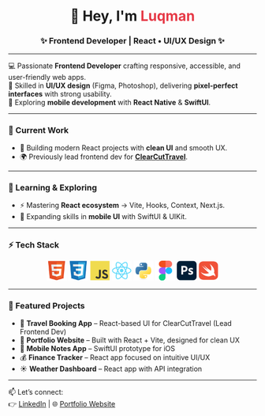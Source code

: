 <h1 align="center">👋 Hey, I'm <span style="color:#e63946;">Luqman</span></h1>
<h3 align="center">✨ Frontend Developer | React • UI/UX Design ✨</h3>

---

💻 Passionate **Frontend Developer** crafting responsive, accessible, and user-friendly web apps.  
🎨 Skilled in **UI/UX design** (Figma, Photoshop), delivering **pixel-perfect interfaces** with strong usability.  
📱 Exploring **mobile development** with **React Native** & **SwiftUI**.  

---

### 🔨 Current Work
- 🚀 Building modern React projects with **clean UI** and smooth UX.  
- 🌍 Previously lead frontend dev for **[ClearCutTravel](https://www.clearcuttravel.com/)**.  

---

### 🌱 Learning & Exploring
- ⚡ Mastering **React ecosystem** → Vite, Hooks, Context, Next.js.  
- 📲 Expanding skills in **mobile UI** with SwiftUI & UIKit.  

---

### ⚡ Tech Stack
<p align="center">
  <img src="https://raw.githubusercontent.com/devicons/devicon/master/icons/html5/html5-original.svg" width="40" height="40" alt="HTML5"/>
  <img src="https://raw.githubusercontent.com/devicons/devicon/master/icons/css3/css3-original.svg" width="40" height="40" alt="CSS3"/>
  <img src="https://raw.githubusercontent.com/devicons/devicon/master/icons/javascript/javascript-original.svg" width="40" height="40" alt="JavaScript"/>
  <img src="https://raw.githubusercontent.com/devicons/devicon/master/icons/react/react-original.svg" width="40" height="40" alt="React"/>
  <img src="https://raw.githubusercontent.com/devicons/devicon/master/icons/python/python-original.svg" width="40" height="40" alt="Python"/>
  <img src="https://raw.githubusercontent.com/devicons/devicon/master/icons/figma/figma-original.svg" width="40" height="40" alt="Figma"/>
  <img src="https://raw.githubusercontent.com/devicons/devicon/master/icons/photoshop/photoshop-plain.svg" width="40" height="40" alt="Photoshop"/>
  <img src="https://raw.githubusercontent.com/devicons/devicon/master/icons/swift/swift-original.svg" width="40" height="40" alt="Swift"/>
</p>

---

### 📂 Featured Projects
- 🧳 **Travel Booking App** – React-based UI for ClearCutTravel (Lead Frontend Dev)  
- 🎨 **Portfolio Website** – Built with React + Vite, designed for clean UX  
- 📝 **Mobile Notes App** – SwiftUI prototype for iOS  
- 💰 **Finance Tracker** – React app focused on intuitive UI/UX  
- ☀️ **Weather Dashboard** – React app with API integration  

---

📫 Let’s connect:  
👉 [LinkedIn](https://www.linkedin.com/in/luqman-aswad) | 🌐 [Portfolio Website](#)  


